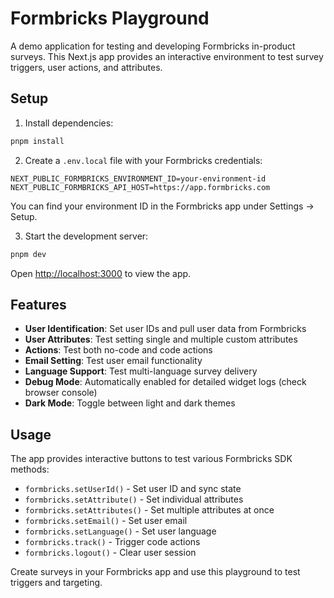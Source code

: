 # Formbricks Playground

A demo application for testing and developing Formbricks in-product surveys. This Next.js app provides an interactive environment to test survey triggers, user actions, and attributes.

## Setup

1. Install dependencies:

```bash
pnpm install
```

2. Create a `.env.local` file with your Formbricks credentials:

```env
NEXT_PUBLIC_FORMBRICKS_ENVIRONMENT_ID=your-environment-id
NEXT_PUBLIC_FORMBRICKS_API_HOST=https://app.formbricks.com
```

You can find your environment ID in the Formbricks app under Settings → Setup.

3. Start the development server:

```bash
pnpm dev
```

Open [http://localhost:3000](http://localhost:3000) to view the app.

## Features

- **User Identification**: Set user IDs and pull user data from Formbricks
- **User Attributes**: Test setting single and multiple custom attributes
- **Actions**: Test both no-code and code actions
- **Email Setting**: Test user email functionality
- **Language Support**: Test multi-language survey delivery
- **Debug Mode**: Automatically enabled for detailed widget logs (check browser console)
- **Dark Mode**: Toggle between light and dark themes

## Usage

The app provides interactive buttons to test various Formbricks SDK methods:

- `formbricks.setUserId()` - Set user ID and sync state
- `formbricks.setAttribute()` - Set individual attributes
- `formbricks.setAttributes()` - Set multiple attributes at once
- `formbricks.setEmail()` - Set user email
- `formbricks.setLanguage()` - Set user language
- `formbricks.track()` - Trigger code actions
- `formbricks.logout()` - Clear user session

Create surveys in your Formbricks app and use this playground to test triggers and targeting.
